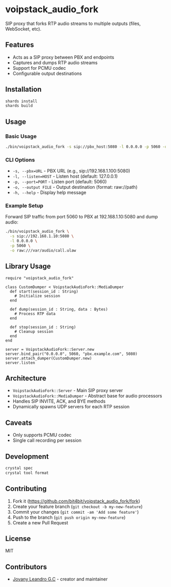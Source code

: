 # voipstack_audio_fork

SIP proxy that forks RTP audio streams to multiple outputs (files, WebSocket, etc).

## Features

* Acts as a SIP proxy between PBX and endpoints
* Captures and dumps RTP audio streams
* Support for PCMU codec
* Configurable output destinations

## Installation

```sh
shards install
shards build
```

## Usage

### Basic Usage

```sh
./bin/voipstack_audio_fork -s sip://pbx_host:5080 -l 0.0.0.0 -p 5060 -o raw:///tmp/audio.ulaw
```

### CLI Options

* `-s, --pbx=URL` - PBX URL (e.g., sip://192.168.1.100:5080)
* `-l, --listen=HOST` - Listen host (default: 127.0.0.1)
* `-p, --port=PORT` - Listen port (default: 5060)
* `-o, --output FILE` - Output destination (format: raw://path)
* `-h, --help` - Display help message

### Example Setup

Forward SIP traffic from port 5060 to PBX at 192.168.1.10:5080 and dump audio:

```sh
./bin/voipstack_audio_fork \
  -s sip://192.168.1.10:5080 \
  -l 0.0.0.0 \
  -p 5060 \
  -o raw:///var/audio/call.ulaw
```

## Library Usage

```crystal
require "voipstack_audio_fork"

class CustomDumper < VoipstackAudioFork::MediaDumper
  def start(session_id : String)
    # Initialize session
  end

  def dump(session_id : String, data : Bytes)
    # Process RTP data
  end

  def stop(session_id : String)
    # Cleanup session
  end
end

server = VoipstackAudioFork::Server.new
server.bind_pair("0.0.0.0", 5060, "pbx.example.com", 5080)
server.attach_dumper(CustomDumper.new)
server.listen
```

## Architecture

* `VoipstackAudioFork::Server` - Main SIP proxy server
* `VoipstackAudioFork::MediaDumper` - Abstract base for audio processors
* Handles SIP INVITE, ACK, and BYE methods
* Dynamically spawns UDP servers for each RTP session

## Caveats

* Only supports PCMU codec
* Single call recording per session

## Development

```sh
crystal spec
crystal tool format
```

## Contributing

1. Fork it (<https://github.com/bit4bit/voipstack_audio_fork/fork>)
2. Create your feature branch (`git checkout -b my-new-feature`)
3. Commit your changes (`git commit -am 'Add some feature'`)
4. Push to the branch (`git push origin my-new-feature`)
5. Create a new Pull Request

## License

MIT

## Contributors

- [Jovany Leandro G.C](https://github.com/bit4bit) - creator and maintainer